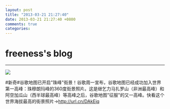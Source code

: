 ```yaml
---
layout: post
title: "2013-03-21 21:27:40"
date: 2013-03-21 21:27:40 +0800
comments: true
categories: 
---
```


# freeness's blog

----------

![](http://okqmqrbgo.bkt.clouddn.com/201303212127401.jpg)

>
\#新奇\#谷歌地图已开启"珠峰"街景！谷歌周一宣布，谷歌地图已经成功加入世界第一高峰：珠穆朗玛峰的360度街景照片。这是继乞力马扎罗山（非洲最高峰）和阿空加瓜山（西半球最高峰）等高峰之后，谷歌地图"征服"的又一高峰。快看这个世界海拔最高的街景照片→http://url.cn/DAkEjq
